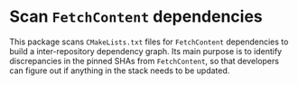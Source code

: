 # Scan `FetchContent` dependencies

This package scans `CMakeLists.txt` files for `FetchContent` dependencies to build a inter-repository dependency graph.
Its main purpose is to identify discrepancies in the pinned SHAs from `FetchContent`,
so that developers can figure out if anything in the stack needs to be updated.
